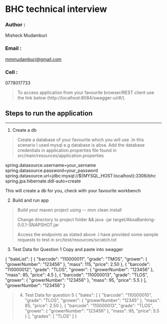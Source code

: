 # BHC technical interview


### Author : 
Misheck Mudamburi
### Email :
mmmudamburi@gmail.com
### Cell :
0778017733

>To access application  from  your favourite browser/REST client use the link below
(http://localhost:8084/swagger-ui/#/).
  
## Steps to run the application
***

1. Create a db

>Create a  database  of your   favourite which you will use .In this scenario I used mysql e.g database is absa.
>Add the database credentials in application.properties file found in src/main/resources/application.properties

spring.datasource.username=your_sername
spring.datasource.password=your_password
spring.datasource.url=jdbc:mysql://${MYSQL_HOST:localhost}:3306/bhc
spring.jpa.hibernate.ddl-auto=create

This  will create a db for you, check with your favourite workbench

2. Build and run app

>Build your maven  project  using -- mvn clean install 
> 
>  Change directory to project folder  && java -jar target/AbsaBanking-0.0.1-SNAPSHOT.jar
> 
> Access  the endpoints  as  stated above .I have provided some sample  requests  to test in src/test/resources/scratch.txt

3. Test Data for Question 1
Copy and paste into swagger
>>>>>
   {
   "baleList": [
   {
   "barcode": "110000011",
   "grade": "TMOS",
   "grower": {
   "growerNumber": "123456"
   },
   "mass": 115,
   "price": 2.50
   },
   {
   "barcode": "110000012",
   "grade": "TLOS",
   "grower": {
   "growerNumber": "123456"
   },
   "mass": 85,
   "price": 4.5
   },
   {
   "barcode": "110000013",
   "grade": "TLOS",
   "grower": {
   "growerNumber": "123456"
   },
   "mass": 95,
   "price": 5.5
   }
   ],
   "growerNumber": "123456"
   }
>>>>>>>>>>>>>
> 4. Test Data for question 5
> {
     "bales": [
     {
     "barcode": "110000010",
     "grade": "TLOS",
     "grower": {
     "growerNumber": "12345"
     },
     "mass": 85,
     "price": 2.50
     }, {
     "barcode": "110000013",
     "grade": "TLOS",
     "grower": {
     "growerNumber": "123456"
     },
     "mass": 95,
     "price": 5.5
     }
     ],
     "grades": [
     "TLOS"
     ]
     }
